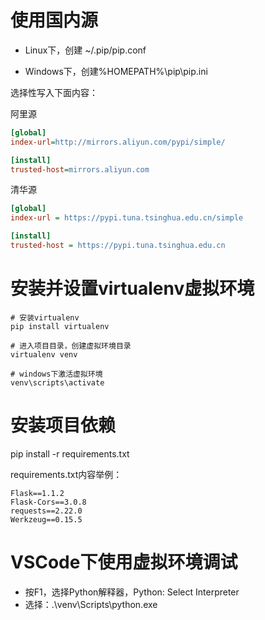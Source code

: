 # 使用国内源

* Linux下，创建 ~/.pip/pip.conf

* Windows下，创建%HOMEPATH%\pip\pip.ini

选择性写入下面内容：

阿里源

```ini
[global]
index-url=http://mirrors.aliyun.com/pypi/simple/

[install]
trusted-host=mirrors.aliyun.com
```

清华源

```ini
[global]
index-url = https://pypi.tuna.tsinghua.edu.cn/simple

[install]
trusted-host = https://pypi.tuna.tsinghua.edu.cn
```

# 安装并设置virtualenv虚拟环境

```shell
# 安装virtualenv
pip install virtualenv

# 进入项目目录，创建虚拟环境目录
virtualenv venv

# windows下激活虚拟环境
venv\scripts\activate
```

# 安装项目依赖

pip install -r requirements.txt

requirements.txt内容举例：

```text
Flask==1.1.2
Flask-Cors==3.0.8
requests==2.22.0
Werkzeug==0.15.5
```

# VSCode下使用虚拟环境调试

* 按F1，选择Python解释器，Python: Select Interpreter
* 选择：.\venv\Scripts\python.exe
